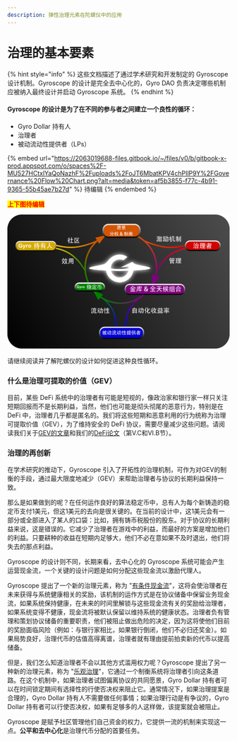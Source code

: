 ```yaml
---
description: 弹性治理元素在陀螺仪中的应用
---
```


# 治理的基本要素

{% hint style="info" %}
这些文档描述了通过学术研究和开发制定的 Gyroscope 设计机制。Gyroscope 的设计是完全去中心化的，Gyro DAO 负责决定哪些机制应被纳入最终设计并启动 Gyroscope 系统。
{% endhint %}

#### Gyroscope 的设计是为了在不同的参与者之间建立一个良性的循环：

* Gyro Dollar 持有人
* 治理者
* 被动流动性提供者（LPs）

{% embed url="https://2063019688-files.gitbook.io/~/files/v0/b/gitbook-x-prod.appspot.com/o/spaces%2F-MU527HCtxlYaQoNazhF%2Fuploads%2FoJT6MbatKPV4chPIlP9Y%2FGovernance%20Flow%20Chart.png?alt=media&token=af5b3855-f77c-4b91-9365-55b45ae7b27d" %}
待编辑
{% endembed %}

<mark style="color:red;">**上下图待编辑**</mark>

![](<../../.gitbook/assets/Governance Flow Chart v3.png>)

请继续阅读并了解陀螺仪的设计如何促进这种良性循环。

### 什么是**治理可提取的价值（GEV）**

目前，某些 DeFi 系统中的治理者有可能是短视的，像政治家和银行家一样只关注短期回报而不是长期利益，当然，他们也可能是彻头彻尾的恶意行为，特别是在 DeFi 中，治理者几乎都是匿名的。我们将这些短期和恶意利用的行为统称为治理可提取价值（GEV），为了维持安全的 DeFi 协议，需要尽量减少这些问题。请阅读我们关于[GEV的文章](https://ournetwork.substack.com/p/our-network-deep-dive-2)和我们的[DeFi论文](https://arxiv.org/abs/2101.08778)（第V.C和VI.B节）。

### 治理的再创新

在学术研究的推动下，Gyroscope 引入了开拓性的治理机制，可作为对GEV的制衡的手段，通过最大限度地减少（GEV）来帮助治理者与协议的长期利益保持一致。

那么是如果做到的呢？在任何运作良好的算法稳定币中，总有人为每个新铸造的稳定币支付1美元，但这1美元的去向是很关键的。在当前的设计中，这1美元会有一部分或全部进入了某人的口袋：比如，拥有铸币税股份的股东。对于协议的长期利益来说，这是错误的。它减少了治理者在游戏中的利益，而最好的方案是增加他们的利益。只要耕种的收益在短期内足够大，他们不必在意如果不及时退出，他们将失去的那点利益。

Gyroscope 的设计则不同，长期来看，去中心化的 Gyroscope 系统可能会产生运营现金流，一个关键的设计问题是如何分配这些现金流以激励代理人。

Gyroscope 提出了一个新的治理元素，称为 "[有条件现金流](有条件现金流.md)"，这将会使治理者在未来获得与系统健康相关的奖励，该机制的运作方式是在协议储备中保留业务现金流，如果系统保持健康，在未来的时间里解锁与这些现金流有关的奖励给治理者，如果系统变得不健康，现金流将被默认保留以维持系统的健康状态。治理者负有管理和策划协议储备的重要职责，他们被阻止做出危险的决定，因为这将使他们目前的奖励面临风险（例如：与银行家相比，如果银行倒闭，他们不必归还奖金）。如果局势良好，治理代币的估值高得离谱，治理者就有理由提前拍卖新的代币以提高储备。

但是，我们怎么知道治理者不会以其他方式滥用权力呢？Gyroscope 提出了另一种新的治理元素，称为 "[乐观治理](乐观治理.md)"，它通过一个制衡系统将治理者引向这条道路。在这个机制中，如果治理者试图偏离协议的共同愿景，Gyro Dollar 持有者可以在时间锁定期间有选择性的行使否决权来阻止它。通常情况下，如果治理提案是合理的，Gyro Dollar 持有人不需要做任何事情；如果治理行动是有争议的，Gyro Dollar 持有者可以行使否决权，如果有足够多的人这样做，该提案就会被阻止。

Gyroscope 是赋予社区管理他们自己资金的权力，它提供一流的机制来实现这一点。**公平和去中心化**是治理代币分配的首要任务。
